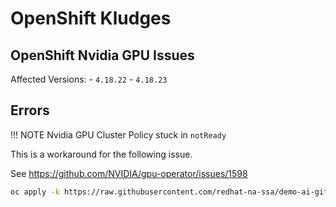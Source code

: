 # OpenShift Kludges

## OpenShift Nvidia GPU Issues

Affected Versions:
    - `4.18.22`
    - `4.18.23`

## Errors

!!! NOTE
    Nvidia GPU Cluster Policy stuck in `notReady`

This is a workaround for the following issue.

See https://github.com/NVIDIA/gpu-operator/issues/1598

```sh
oc apply -k https://raw.githubusercontent.com/redhat-na-ssa/demo-ai-gitops-catalog/refs/heads/main/dump/gpu-kludge-mcfg.yaml
```
